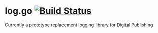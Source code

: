 log.go [![Build Status](https://travis-ci.org/ONSdigital/log.go.svg?branch=master)](https://travis-ci.org/ONSdigital/log.go)
======

Currently a prototype replacement logging library for Digital Publishing
